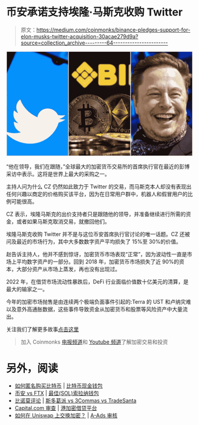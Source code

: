 # 币安承诺支持埃隆·马斯克收购 Twitter

> 原文：<https://medium.com/coinmonks/binance-pledges-support-for-elon-musks-twitter-acquisition-30acae279d9a?source=collection_archive---------64----------------------->

![](img/44f1d4ba7f5a6de7218f02f3ce0f86d5.png)

“他在领导，我们在跟随，”全球最大的加密货币交易所的首席执行官在最近的彭博采访中表示。这将是世界上最大的采购之一。

主持人问为什么 CZ 仍然如此致力于 Twitter 的交易，而马斯克本人却没有表现出任何兴趣以商定的价格购买该平台，因为在日常用户群中，机器人和假冒用户的比例可能很高。

CZ 表示，埃隆马斯克的出价支持者只是跟随他的领导，并准备继续进行所需的资金，或者如果马斯克取消交易，就撤回他们。

埃隆马斯克收购 Twitter 并不是与这位币安首席执行官讨论的唯一话题。CZ 还被问及最近的市场行为，其中大多数数字资产平均损失了 15%至 30%的价值。

赵告诉主持人，他并不感到惊讶，加密货币市场表现“正常”，因为波动性一直是市场上平均数字资产的一部分。回到 2018 年，加密货币市场损失了近 90%的资本，大部分资产从市场上蒸发，再也没有出现过。

2022 年，在借贷市场流动性暴跌后，DeFi 行业面临价值数十亿美元的清算，是最大的输家之一。

今年的加密市场抛售是由连续两个极端负面事件引起的:Terra 的 UST 和卢纳灾难以及意外高通胀数据，这些事件导致资金从加密货币和股票等风险资产中大量流出。

关注我们了解更多故事[点击这里](http://t.me/etellworld)

> 加入 Coinmonks [电报频道](https://t.me/coincodecap)和 [Youtube 频道](https://www.youtube.com/c/coinmonks/videos)了解加密交易和投资

# 另外，阅读

*   [如何匿名购买比特币](https://coincodecap.com/buy-bitcoin-anonymously) | [比特币现金钱包](https://coincodecap.com/bitcoin-cash-wallets)
*   [币安 vs FTX](https://coincodecap.com/binance-vs-ftx) | [最佳(SOL)索拉纳钱包](https://coincodecap.com/solana-wallets)
*   [比诺莫评论](https://coincodecap.com/binomo-review) | [斯多葛派 vs 3Commas vs TradeSanta](https://coincodecap.com/stoic-vs-3commas-vs-tradesanta)
*   [Capital.com 审查](https://coincodecap.com/capital-com-review) | [港加密借贷平台](https://coincodecap.com/crypto-lending-hong-kong)
*   [如何在 Uniswap 上交换加密？](https://coincodecap.com/swap-crypto-on-uniswap) | [A-Ads 审核](https://coincodecap.com/a-ads-review)